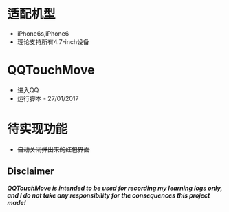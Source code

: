 # 适配机型

* iPhone6s,iPhone6
* 理论支持所有4.7-inch设备

# QQTouchMove 

* 进入QQ
* 运行脚本 - 27/01/2017

# 待实现功能

* ~~自动关闭弹出来的红包界面~~

## Disclaimer
***QQTouchMove is intended to be used for recording my learning logs only, and I do not take any responsibility for the consequences this project made!***
